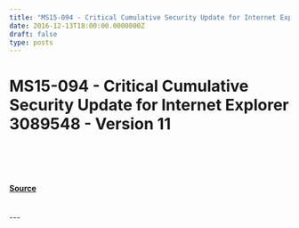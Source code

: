 ```yaml
---
title: "MS15-094 - Critical Cumulative Security Update for Internet Explorer 3089548 - Version 11"
date: 2016-12-13T18:00:00.0000000Z
draft: false
type: posts
---
```

# MS15-094 - Critical Cumulative Security Update for Internet Explorer 3089548 - Version 11

<br/>

<br/>

<br/>


#### [Source](https://technet.microsoft.com/en-us/library/security/MS15-094)

<br/>
---
